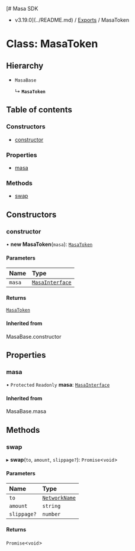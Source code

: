 [# Masa SDK
 - v3.19.0](../README.md) / [Exports](../modules.md) / MasaToken

# Class: MasaToken

## Hierarchy

- `MasaBase`

  ↳ **`MasaToken`**

## Table of contents

### Constructors

- [constructor](MasaToken.md#constructor)

### Properties

- [masa](MasaToken.md#masa)

### Methods

- [swap](MasaToken.md#swap)

## Constructors

### constructor

• **new MasaToken**(`masa`): [`MasaToken`](MasaToken.md)

#### Parameters

| Name | Type |
| :------ | :------ |
| `masa` | [`MasaInterface`](../interfaces/MasaInterface.md) |

#### Returns

[`MasaToken`](MasaToken.md)

#### Inherited from

MasaBase.constructor

## Properties

### masa

• `Protected` `Readonly` **masa**: [`MasaInterface`](../interfaces/MasaInterface.md)

#### Inherited from

MasaBase.masa

## Methods

### swap

▸ **swap**(`to`, `amount`, `slippage?`): `Promise`\<`void`\>

#### Parameters

| Name | Type |
| :------ | :------ |
| `to` | [`NetworkName`](../modules.md#networkname) |
| `amount` | `string` |
| `slippage?` | `number` |

#### Returns

`Promise`\<`void`\>
